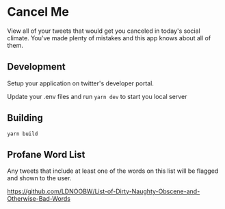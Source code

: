 # Cancel Me

View all of your tweets that would get you canceled in today's social climate. You've made plenty of mistakes and this app knows about all of them.

## Development

Setup your application on twitter's developer portal.

Update your .env files and run `yarn dev` to start you local server

## Building

`yarn build`

## Profane Word List

Any tweets that include at least one of the words on this list will be flagged and shown to the user.

https://github.com/LDNOOBW/List-of-Dirty-Naughty-Obscene-and-Otherwise-Bad-Words
